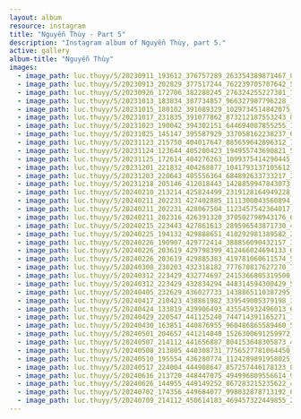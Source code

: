 ```yaml
---
layout: album
resource: instagram
title: "Nguyễn Thùy - Part 5"
description: "Instagram album of Nguyễn Thùy, part 5."
active: gallery
album-title: "Nguyễn Thùy"
images:
  - image_path: luc.thuyy/5/20230911_193612_376757289_263354389871467_8949760728492816641_n.jpg
  - image_path: luc.thuyy/5/20230913_202829_377517244_762239705707642_5839070969052587817_n.jpg
  - image_path: luc.thuyy/5/20230926_172706_382288245_276324255227301_7702843706413002844_n.jpg
  - image_path: luc.thuyy/5/20231013_183834_387734857_966327907796228_1402988529332193211_n.jpg
  - image_path: luc.thuyy/5/20231015_180102_391089329_1029734514842075_5460226959695513105_n.jpg
  - image_path: luc.thuyy/5/20231017_231835_391077862_873212187553243_8340357376371877083_n.jpg
  - image_path: luc.thuyy/5/20231023_190042_394302151_644694087855255_1588373252791856444_n.jpg
  - image_path: luc.thuyy/5/20231025_145147_395587929_337058162238237_6025986416392289909_n.jpg
  - image_path: luc.thuyy/5/20231123_215750_404017647_885659642896312_1665598905631859919_n.jpg
  - image_path: luc.thuyy/5/20231124_123644_405200423_194955743690821_5186167457016572309_n.jpg
  - image_path: luc.thuyy/5/20231125_172614_404276263_1099375414290445_4851244987524552577_n.jpg
  - image_path: luc.thuyy/5/20231201_221832_404268877_1041793137105612_2449783942488600587_n.jpg
  - image_path: luc.thuyy/5/20231203_220643_405556364_684892633733217_3807918202234512630_n.jpg
  - image_path: luc.thuyy/5/20231218_205146_412018443_1428859947843073_7212430912745023090_n.jpg
  - image_path: luc.thuyy/5/20240210_213214_425824499_2319128164949228_7617284029444378977_n.jpg
  - image_path: luc.thuyy/5/20240211_202231_427402885_1111300043560894_7365520940439584030_n.jpg
  - image_path: luc.thuyy/5/20240211_202231_428067504_1123457542364017_4790612694029617799_n.jpg
  - image_path: luc.thuyy/5/20240211_202316_426391320_370502798943176_6413859026499004321_n.jpg
  - image_path: luc.thuyy/5/20240215_223443_427861613_289596543871730_4520825846119784297_n.jpg
  - image_path: luc.thuyy/5/20240225_194132_429888651_410292981389582_2263704521989879542_n.jpg
  - image_path: luc.thuyy/5/20240226_190907_429772414_388856090432157_3630666043775813350_n.jpg
  - image_path: luc.thuyy/5/20240226_203619_429798399_412466024694133_6321470364278369156_n.jpg
  - image_path: luc.thuyy/5/20240226_203619_429885383_419781060611574_5883042130848877475_n.jpg
  - image_path: luc.thuyy/5/20240308_230203_432318182_777670817627270_7211161882257911381_n.jpg
  - image_path: luc.thuyy/5/20240312_223429_432774697_2415366805319500_6744716027918146832_n.jpg
  - image_path: luc.thuyy/5/20240312_223429_432834294_448314594300429_5447782258272937417_n.jpg
  - image_path: luc.thuyy/5/20240405_232629_436027733_1438865110387295_3779164070493645212_n.jpg
  - image_path: luc.thuyy/5/20240417_210423_438861982_339549005379198_3705407430827525060_n.jpg
  - image_path: luc.thuyy/5/20240424_133819_439906493_435545932496013_6414601538375038114_n.jpg
  - image_path: luc.thuyy/5/20240429_220547_441125240_744714391165271_1845161120786827092_n.jpg
  - image_path: luc.thuyy/5/20240430_163851_440876955_960486865589460_5326599148100190272_n.jpg
  - image_path: luc.thuyy/5/20240501_204657_441214040_1526300691259972_2959696816206321559_n.jpg
  - image_path: luc.thuyy/5/20240507_214112_441656887_804153648305873_4529077013249202910_n.jpg
  - image_path: luc.thuyy/5/20240508_213805_440308731_7756527781064450_8088295456770114547_n.jpg
  - image_path: luc.thuyy/5/20240510_195554_436280774_1124289891958025_2694504103927742826_n.jpg
  - image_path: luc.thuyy/5/20240517_224004_444908647_857257446178123_8730006785060004549_n.jpg
  - image_path: luc.thuyy/5/20240616_213720_448447075_494996809556614_9159785650321383105_n.jpg
  - image_path: luc.thuyy/5/20240626_144955_449149252_867283215235622_495842922014307518_n.jpg
  - image_path: luc.thuyy/5/20240702_174356_449684077_998032878713192_6961975594838429841_n.jpg
  - image_path: luc.thuyy/5/20240709_214112_450614183_469457322449855_2907671153807114044_n.jpg
---
```

